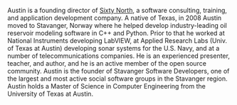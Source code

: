 Austin is a founding director of [Sixty North](https://sixty-north.com/), a
software consulting, training, and application development company. A native of
Texas, in 2008 Austin moved to Stavanger, Norway where he helped develop
industry-leading oil reservoir modeling software in C++ and Python. Prior to
that he worked at National Instruments developing LabVIEW, at Applied Research
Labs (Univ. of Texas at Austin) developing sonar systems for the U.S. Navy, and
at a number of telecommunications companies. He is an experienced presenter,
teacher, and author, and he is an active member of the open source community.
Austin is the founder of Stavanger Software Developers, one of the largest and
most active social software groups in the Stavanger region. Austin holds a
Master of Science in Computer Engineering from the University of Texas at
Austin.
